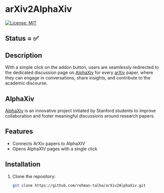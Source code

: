 # arXiv2AlphaXiv

[![License: MIT](https://img.shields.io/badge/License-MIT-yellow.svg)](https://opensource.org/licenses/MIT)

## Status = ✅

## Description

With a simple click on the addon button, users are seamlessly redirected to the dedicated discussion page on [AlphaXiv](https://alphaxiv.org/) for every [arXiv](https://arxiv.org/) paper, where they can engage in conversations, share insights, and contribute to the academic discourse.

## AlphaXiv
[AlphaXiv](https://alphaxiv.org/) is an innovative project initiated by Stanford students to improve collaboration and foster meaningful discussions around research papers.

## Features

- Connects ArXiv papers to AlphaXIV
- Opens AlphaXIV pages with a single click

## Installation

1. Clone the repository:

   ```bash
   git clone https://github.com/rehman-talha/arXiv2AlphaXiv.git

